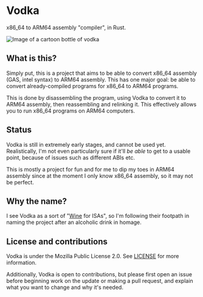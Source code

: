 # Vodka
x86_64 to ARM64 assembly "compiler", in Rust.

![Image of a cartoon bottle of vodka](https://images.vexels.com/media/users/3/144248/isolated/preview/d66ecac30244fedd1e36e415f3bc904e-russia-vodka-illustration.png)

## What is this?
Simply put, this is a project that aims to be able to convert x86_64 assembly (GAS, intel syntax) to ARM64 assembly. This has one major goal: be able to convert already-compiled programs for x86_64 to ARM64 programs.

This is done by disassembling the program, using Vodka to convert it to ARM64 assembly, then reassembling and relinking it. This effectively allows you to run x86_64 programs on ARM64 computers.

## Status
Vodka is still in extremely early stages, and cannot be used yet. Realistically, I'm not even particularly sure if it'll *be able* to get to a usable point, because of issues such as different ABIs etc.

This is mostly a project for fun and for me to dip my toes in ARM64 assembly since at the moment I only know x86_64 assembly, so it may not be perfect.

## Why the name?
I see Vodka as a sort of "[Wine](https://www.winehq.org/) for ISAs", so I'm following their footpath in naming the project after an alcoholic drink in homage.

## License and contributions
Vodka is under the Mozilla Public License 2.0. See [LICENSE](LICENSE) for more information.

Additionally, Vodka is open to contributions, but please first open an issue before beginning work on the update or making a pull request, and explain what you want to change and why it's needed.
